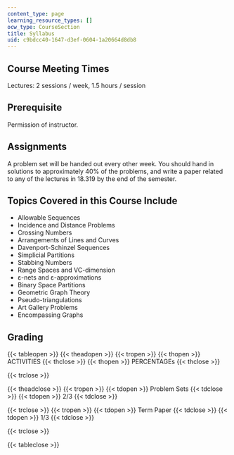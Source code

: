 ```yaml
---
content_type: page
learning_resource_types: []
ocw_type: CourseSection
title: Syllabus
uid: c9bdcc40-1647-d3ef-0604-1a20664d8db8
---
```


Course Meeting Times
--------------------

Lectures: 2 sessions / week, 1.5 hours / session

Prerequisite
------------

Permission of instructor.

Assignments
-----------

A problem set will be handed out every other week. You should hand in solutions to approximately 40% of the problems, and write a paper related to any of the lectures in 18.319 by the end of the semester.

Topics Covered in this Course Include
-------------------------------------

*   Allowable Sequences
*   Incidence and Distance Problems
*   Crossing Numbers
*   Arrangements of Lines and Curves
*   Davenport-Schinzel Sequences
*   Simplicial Partitions
*   Stabbing Numbers
*   Range Spaces and VC-dimension
*   ε-nets and ε-approximations
*   Binary Space Partitions
*   Geometric Graph Theory
*   Pseudo-triangulations
*   Art Gallery Problems
*   Encompassing Graphs

Grading
-------

{{< tableopen >}}
{{< theadopen >}}
{{< tropen >}}
{{< thopen >}}
ACTIVITIES
{{< thclose >}}
{{< thopen >}}
PERCENTAGEs
{{< thclose >}}

{{< trclose >}}

{{< theadclose >}}
{{< tropen >}}
{{< tdopen >}}
Problem Sets
{{< tdclose >}}
{{< tdopen >}}
2/3
{{< tdclose >}}

{{< trclose >}}
{{< tropen >}}
{{< tdopen >}}
Term Paper
{{< tdclose >}}
{{< tdopen >}}
1/3
{{< tdclose >}}

{{< trclose >}}

{{< tableclose >}}